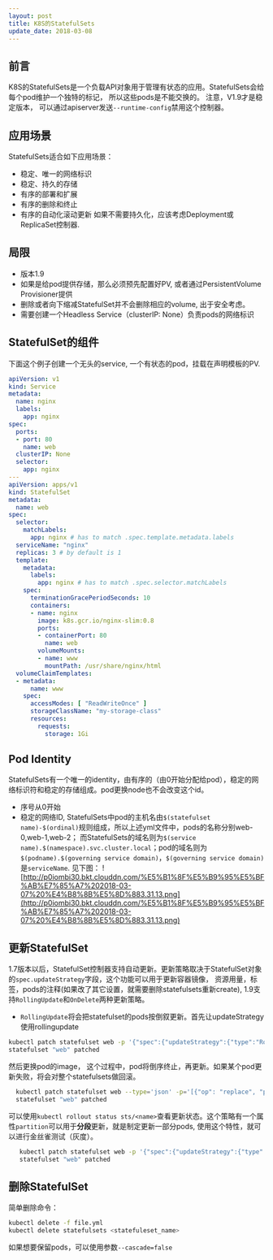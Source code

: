 ```yaml
---
layout: post
title: K8S的StatefulSets
update_date: 2018-03-08
---
```


## 前言
K8S的StatefulSets是一个负载API对象用于管理有状态的应用。StatefulSets会给每个pod维护一个独特的标记， 所以这些pods是不能交换的。
注意，V1.9才是稳定版本， 可以通过apiserver发送`--runtime-config`禁用这个控制器。

## 应用场景
StatefulSets适合如下应用场景：
- 稳定、唯一的网络标识
- 稳定、持久的存储
- 有序的部署和扩展
- 有序的删除和终止
- 有序的自动化滚动更新
如果不需要持久化，应该考虑Deployment或ReplicaSet控制器.

## 局限
- 版本1.9
- 如果是给pod提供存储，那么必须预先配置好PV, 或者通过PersistentVolume Provisioner提供
- 删除或者向下缩减StatefulSet并不会删除相应的volume, 出于安全考虑。
- 需要创建一个Headless Service（clusterIP: None）负责pods的网络标识

## StatefulSet的组件
下面这个例子创建一个无头的service, 一个有状态的pod，挂载在声明模板的PV.
```yaml
apiVersion: v1
kind: Service
metadata:
  name: nginx
  labels:
    app: nginx
spec:
  ports:
  - port: 80
    name: web
  clusterIP: None
  selector:
    app: nginx
---
apiVersion: apps/v1
kind: StatefulSet
metadata:
  name: web
spec:
  selector:
    matchLabels:
      app: nginx # has to match .spec.template.metadata.labels
  serviceName: "nginx"
  replicas: 3 # by default is 1
  template:
    metadata:
      labels:
        app: nginx # has to match .spec.selector.matchLabels
    spec:
      terminationGracePeriodSeconds: 10
      containers:
      - name: nginx
        image: k8s.gcr.io/nginx-slim:0.8
        ports:
        - containerPort: 80
          name: web
        volumeMounts:
        - name: www
          mountPath: /usr/share/nginx/html
  volumeClaimTemplates:
  - metadata:
      name: www
    spec:
      accessModes: [ "ReadWriteOnce" ]
      storageClassName: "my-storage-class"
      resources:
        requests:
          storage: 1Gi
```

## Pod Identity
StatefulSets有一个唯一的identity，由有序的（由0开始分配给pod），稳定的网络标识符和稳定的存储组成。pod更换node也不会改变这个id。
- 序号从0开始
- 稳定的网络ID, StatefulSets中pod的主机名由`$(statefulset name)-$(ordinal)`规则组成，所以上述yml文件中，pods的名称分别web-0,web-1,web-2； 而StatefulSets的域名则为`$(service name).$(namespace).svc.cluster.local`；pod的域名则为`$(podname).$(governing service domain)`，`$(governing service domain)`是`serviceName`. 见下图：
![http://p0iombi30.bkt.clouddn.com/%E5%B1%8F%E5%B9%95%E5%BF%AB%E7%85%A7%202018-03-07%20%E4%B8%8B%E5%8D%883.31.13.png](http://p0iombi30.bkt.clouddn.com/%E5%B1%8F%E5%B9%95%E5%BF%AB%E7%85%A7%202018-03-07%20%E4%B8%8B%E5%8D%883.31.13.png)

## 更新StatefulSet
1.7版本以后，StatefulSet控制器支持自动更新。更新策略取决于StatefulSet对象的`spec.updateStrategy`字段，这个功能可以用于更新容器镜像，
资源用量，标签，pods的注释(如果改了其它设置，就需要删除statefulsets重新create), 1.9支持`RollingUpdate`和`OnDelete`两种更新策略。
- `RollingUpdate`将会把statefulset的pods按倒叙更新。首先让updateStrategy使用rollingupdate
```bash
kubectl patch statefulset web -p '{"spec":{"updateStrategy":{"type":"RollingUpdate"}}}'
statefulset "web" patched
```
  然后更换pod的image， 这个过程中，pod将倒序终止，再更新。如果某个pod更新失败，将会对整个statefulsets做回滚。
  ```bash
    kubectl patch statefulset web --type='json' -p='[{"op": "replace", "path": "/spec/template/spec/containers/0/image",    "value":"gcr.io/google_containers/nginx-slim:0.8"}]'
    statefulset "web" patched
  ```
  可以使用`kubectl rollout status sts/<name>`查看更新状态。这个策略有一个属性`partition`可以用于**分段**更新，就是制定更新一部分pods,
  使用这个特性，就可以进行金丝雀测试（灰度）。
  ```bash
     kubectl patch statefulset web -p '{"spec":{"updateStrategy":{"type":"RollingUpdate","rollingUpdate":{"partition":3}}}}'
     statefulset "web" patched
  ```
 
## 删除StatefulSet
简单删除命令：
```bash
kubectl delete -f file.yml
kubectl delete statefulsets <statefuleset_name>
```
如果想要保留pods，可以使用参数`--cascade=false`

  

